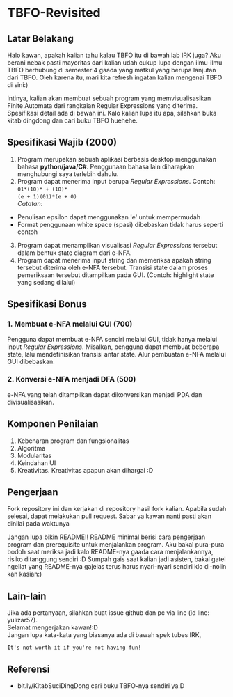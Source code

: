 # TBFO-Revisited
## Latar Belakang
Halo kawan, apakah kalian tahu kalau TBFO itu di bawah lab IRK juga? Aku berani nebak pasti mayoritas dari kalian udah cukup lupa dengan ilmu-ilmu TBFO berhubung di semester 4 gaada yang matkul yang berupa lanjutan dari TBFO. Oleh karena itu, mari kita refresh ingatan kalian mengenai TBFO di sini:)

Intinya, kalian akan membuat sebuah program yang memvisualisasikan Finite Automata dari rangkaian Regular Expressions yang diterima. Spesifikasi detail ada di bawah ini. Kalo kalian lupa itu apa, silahkan buka kitab dingdong dan cari buku TBFO huehehe.

## Spesifikasi Wajib (2000)
1. Program merupakan sebuah aplikasi berbasis desktop menggunakan bahasa <b>python/java/C#</b>. Penggunaan bahasa lain diharapkan menghubungi saya terlebih dahulu.
2. Program dapat menerima input berupa *Regular Expressions*. Contoh: <br>
`01*(10)* + (10)*`<br>
`(e + 1)(01)*(e + 0)`<br>
*Catatan*: 
- Penulisan epsilon dapat menggunakan 'e' untuk mempermudah
- Format penggunaan white space (spasi) dibebaskan tidak harus seperti contoh
3. Program dapat menampilkan visualisasi *Regular Expressions* tersebut dalam bentuk state diagram dari e-NFA.
4. Program dapat menerima input string dan memeriksa apakah string tersebut diterima oleh e-NFA tersebut. Transisi state dalam proses pemeriksaan tersebut ditampilkan pada GUI. (Contoh: highlight state yang sedang dilalui)

## Spesifikasi Bonus
### 1. Membuat e-NFA melalui GUI (700)
Pengguna dapat membuat e-NFA sendiri melalui GUI, tidak hanya melalui input *Regular Expressions*. Misalkan, pengguna dapat membuat beberapa state, lalu mendefinisikan transisi antar state. Alur pembuatan e-NFA melalui GUI dibebaskan.
### 2. Konversi e-NFA menjadi DFA (500)
e-NFA yang telah ditampilkan dapat dikonversikan menjadi PDA dan divisualisasikan. 

## Komponen Penilaian
1. Kebenaran program dan fungsionalitas
2. Algoritma
3. Modularitas
4. Keindahan UI
5. Kreativitas. Kreativitas apapun akan dihargai :D

## Pengerjaan
Fork repository ini dan kerjakan di repository hasil fork kalian. Apabila sudah selesai, dapat melakukan pull request. Sabar ya kawan nanti pasti akan dinilai pada waktunya

Jangan lupa bikin README!! README minimal berisi cara pengerjaan program dan prerequisite untuk menjalankan program. Aku bakal pura-pura bodoh saat meriksa jadi kalo README-nya gaada cara menjalankannya, risiko ditanggung sendiri :D Sumpah gais saat kalian jadi asisten, bakal gatel ngeliat yang README-nya gajelas terus harus nyari-nyari sendiri klo di-nolin kan kasian:)

## Lain-lain
Jika ada pertanyaan, silahkan buat issue github dan pc via line (id line: yulizar57).<br>
Selamat mengerjakan kawan!:D<br>
Jangan lupa kata-kata yang biasanya ada di bawah spek tubes IRK,
```
It's not worth it if you're not having fun!
```

## Referensi
- bit.ly/KitabSuciDingDong cari buku TBFO-nya sendiri ya:D
